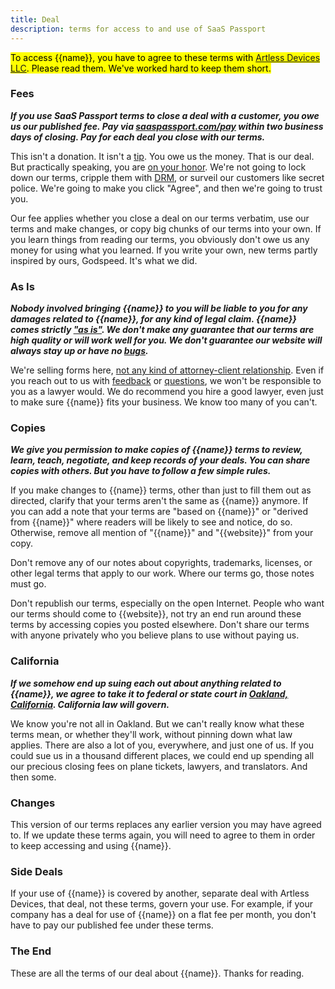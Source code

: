 ```yaml
---
title: Deal
description: terms for access to and use of SaaS Passport
---
```


<mark>To access {{name}}, you have to agree to these terms with [Artless Devices LLC](https://artlessdevices.com/). Please read them. We've worked hard to keep them short.</mark>

### Fees

***If you use SaaS Passport terms to close a deal with a customer, you owe us our published fee. Pay via [saaspassport.com/pay](https://saaspassport.com/pay) within two business days of closing.  Pay for each deal you close with our terms.***

This isn't a donation. It isn't a [tip](https://en.wikipedia.org/wiki/Gratuity). You owe us the money. That is our deal. But practically speaking, you are [on your honor](https://en.wikipedia.org/wiki/Honor_system). We're not going to lock down our terms, cripple them with [DRM](https://en.wikipedia.org/wiki/Digital_rights_management), or surveil our customers like secret police. We're going to make you click "Agree", and then we're going to trust you.

Our fee applies whether you close a deal on our terms verbatim, use our terms and make changes, or copy big chunks of our terms into your own. If you learn things from reading our terms, you obviously don't owe us any money for using what you learned. If you write your own, new terms partly inspired by ours, Godspeed. It's what we did.

### As Is

***Nobody involved bringing {{name}} to you will be liable to you for any damages related to {{name}}, for any kind of legal claim. {{name}} comes strictly ["as is"](https://en.wikipedia.org/wiki/As_is). We don't make any guarantee that our terms are high quality or will work well for you. We don't guarantee our website will always stay up or have no [bugs](https://en.wikipedia.org/wiki/Software_bug).***

We're selling forms here, [not any kind of attorney-client relationship](https://notlegaladvice.law). Even if you reach out to us with [feedback](/contribute) or [questions](/contact), we won't be responsible to you as a lawyer would. We do recommend you hire a good lawyer, even just to make sure {{name}} fits your business. We know too many of you can't.

### Copies

***We give you permission to make copies of {{name}} terms to review, learn, teach, negotiate, and keep records of your deals. You can share copies with others. But you have to follow a few simple rules.***

If you make changes to {{name}} terms, other than just to fill them out as directed, clarify that your terms aren't the same as {{name}} anymore. If you can add a note that your terms are "based on {{name}}" or "derived from {{name}}" where readers will be likely to see and notice, do so. Otherwise, remove all mention of "{{name}}" and "{{website}}" from your copy.

Don't remove any of our notes about copyrights, trademarks, licenses, or other legal terms that apply to our work. Where our terms go, those notes must go.

Don't republish our terms, especially on the open Internet. People who want our terms should come to {{website}}, not try an end run around these terms by accessing copies you posted elsewhere. Don't share our terms with anyone privately who you believe plans to use without paying us.

### California

***If we somehow end up suing each out about anything related to {{name}}, we agree to take it to federal or state court in [Oakland, California](https://en.wikipedia.org/wiki/Oakland,_California). California law will govern.***

We know you're not all in Oakland. But we can't really know what these terms mean, or whether they'll work, without pinning down what law applies. There are also a lot of you, everywhere, and just one of us. If you could sue us in a thousand different places, we could end up spending all our precious closing fees on plane tickets, lawyers, and translators. And then some.

### Changes

This version of our terms replaces any earlier version you may have agreed to. If we update these terms again, you will need to agree to them in order to keep accessing and using {{name}}.

### Side Deals

If your use of {{name}} is covered by another, separate deal with Artless Devices, that deal, not these terms, govern your use.  For example, if your company has a deal for use of {{name}} on a flat fee per month, you don't have to pay our published fee under these terms.

### The End

These are all the terms of our deal about {{name}}.  Thanks for reading.

